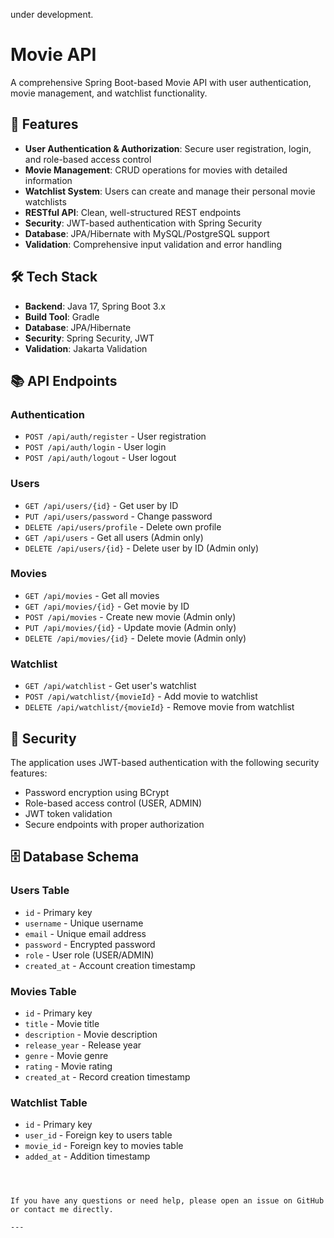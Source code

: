 under development. 

# Movie API 

A comprehensive Spring Boot-based Movie API with user authentication, movie management, and watchlist functionality.

## 🚀 Features

- **User Authentication & Authorization**: Secure user registration, login, and role-based access control
- **Movie Management**: CRUD operations for movies with detailed information
- **Watchlist System**: Users can create and manage their personal movie watchlists
- **RESTful API**: Clean, well-structured REST endpoints
- **Security**: JWT-based authentication with Spring Security
- **Database**: JPA/Hibernate with MySQL/PostgreSQL support
- **Validation**: Comprehensive input validation and error handling

## 🛠️ Tech Stack

- **Backend**: Java 17, Spring Boot 3.x
- **Build Tool**: Gradle
- **Database**: JPA/Hibernate
- **Security**: Spring Security, JWT
- **Validation**: Jakarta Validation

## 📚 API Endpoints

### Authentication
- `POST /api/auth/register` - User registration
- `POST /api/auth/login` - User login
- `POST /api/auth/logout` - User logout

### Users
- `GET /api/users/{id}` - Get user by ID
- `PUT /api/users/password` - Change password
- `DELETE /api/users/profile` - Delete own profile
- `GET /api/users` - Get all users (Admin only)
- `DELETE /api/users/{id}` - Delete user by ID (Admin only)

### Movies
- `GET /api/movies` - Get all movies
- `GET /api/movies/{id}` - Get movie by ID
- `POST /api/movies` - Create new movie (Admin only)
- `PUT /api/movies/{id}` - Update movie (Admin only)
- `DELETE /api/movies/{id}` - Delete movie (Admin only)

### Watchlist
- `GET /api/watchlist` - Get user's watchlist
- `POST /api/watchlist/{movieId}` - Add movie to watchlist
- `DELETE /api/watchlist/{movieId}` - Remove movie from watchlist

## 🔐 Security

The application uses JWT-based authentication with the following security features:
- Password encryption using BCrypt
- Role-based access control (USER, ADMIN)
- JWT token validation
- Secure endpoints with proper authorization

## 🗄️ Database Schema

### Users Table
- `id` - Primary key
- `username` - Unique username
- `email` - Unique email address
- `password` - Encrypted password
- `role` - User role (USER/ADMIN)
- `created_at` - Account creation timestamp

### Movies Table
- `id` - Primary key
- `title` - Movie title
- `description` - Movie description
- `release_year` - Release year
- `genre` - Movie genre
- `rating` - Movie rating
- `created_at` - Record creation timestamp

### Watchlist Table
- `id` - Primary key
- `user_id` - Foreign key to users table
- `movie_id` - Foreign key to movies table
- `added_at` - Addition timestamp

```



If you have any questions or need help, please open an issue on GitHub or contact me directly.

---
